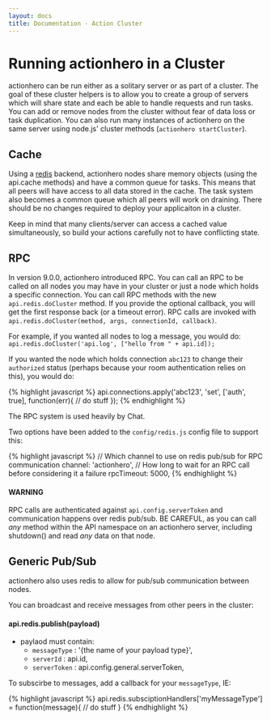 ```yaml
---
layout: docs
title: Documentation - Action Cluster
---
```


# Running actionhero in a Cluster

actionhero can be run either as a solitary server or as part of a cluster.  The goal of these cluster helpers is to allow you to create a group of servers which will share state and each be able to handle requests and run tasks.  You can add or remove nodes from the cluster without fear of data loss or task duplication.  You can also run many instances of actionhero on the same server using node.js' cluster methods (`actionhero startCluster`).

## Cache

Using a [redis](http://redis.io/) backend, actionhero nodes share memory objects (using the api.cache methods) and have a common queue for tasks. This means that all peers will have access to all data stored in the cache.  The task system also becomes a common queue which all peers will work on draining.  There should be no changes required to deploy your applicaiton in a cluster.  

Keep in mind that many clients/server can access a cached value simultaneously, so build your actions carefully not to have conflicting state.

## RPC

In version 9.0.0, actionhero introduced RPC.  You can call an RPC to be called on all nodes you may have in your cluster or just a node which holds a specific connection.  You can call RPC methods with the new `api.redis.doCluster` method.  If you provide the optional callback, you will get the first response back (or a timeout error).  RPC calls are invoked with `api.redis.doCluster(method, args, connectionId, callback)`.
  
  For example, if you wanted all nodes to log a message, you would do: `api.redis.doCluster('api.log', ["hello from " + api.id]);`
  
  If you wanted the node which holds connection `abc123` to change their `authorized` status (perhaps because your room authentication relies on this), you would do:

{% highlight javascript %}
api.connections.apply('abc123', 'set', ['auth', true], function(err){
  // do stuff
});
{% endhighlight %}

The RPC system is used heavily by Chat.

Two options have been added to the `config/redis.js` config file to support this: 

{% highlight javascript %}
// Which channel to use on redis pub/sub for RPC communication
channel: 'actionhero',
// How long to wait for an RPC call before considering it a failure 
rpcTimeout: 5000, 
{% endhighlight %}

#### WARNING

RPC calls are authenticated against `api.config.serverToken` and communication happens over redis pub/sub. BE CAREFUL, as you can call *any* method within the API namespace on an actionhero server, including shutdown() and read *any* data on that node. 


## Generic Pub/Sub

actionhero also uses redis to allow for pub/sub communication between nodes.  

You can broadcast and receive messages from other peers in the cluster:

#### api.redis.publish(payload)
- paylaod must contain:
  - `messageType`  : '{the name of your payload type}',
  - `serverId`     : api.id,
  - `serverToken`  : api.config.general.serverToken,

To subscirbe to messages, add a callback for your `messageType`, IE:

{% highlight javascript %}
api.redis.subsciptionHandlers['myMessageType'] = function(message){
  // do stuff
}
{% endhighlight %}
